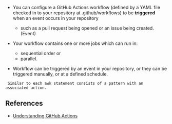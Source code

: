 
- You can configure a GitHub Actions workflow (defined by a YAML file checked in to your repository at  .github/workflows) to be **triggered** when an event occurs in your repository
    -  such as a pull request being opened or an issue being created. (Event)
- Your workflow contains one or more jobs which can run in:
    -  sequential order or
    -  parallel.

- Workflow can be triggered by an event in your repository, or they can be triggered manually, or at a defined schedule.

```
 Similar to each awk statement consists of a pattern with an associated action.
```

## References
- [Understanding GitHub Actions](https://docs.github.com/en/actions/learn-github-actions/understanding-github-actions)